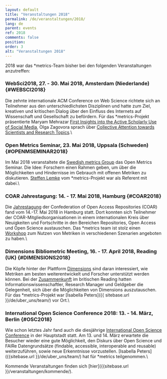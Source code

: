 ```yaml
---
layout: default
title: "Veranstaltungen 2018"
permalink: /de/veranstaltungen/2018/
lang: de
parent: events
ref: 2018
comments: false
position:
order: 3
alt: "Veranstaltungen 2018"
---
```

<!-- Start editing content here-->

2018 war das \*metrics-Team bisher bei den folgenden Veranstaltungen anzutreffen:

### WebSci2018, 27. - 30. Mai 2018, Amsterdam (Niederlande) {#WEBSCI2018}
Die zehnte internationale ACM Conference on Web Science richtete sich an Teilnehmer aus den unterschiedlichsten Disziplinen und hatte zum Ziel, kreativen und kritischen Dialog über den Einfluss des Internets auf Wissenschaft und Gesellschaft zu befördern. Für das \*metrics-Projekt präsentierte Maryam Mehrazar [First Insights into the Active Scholarly Use of Social Media](https://dl.acm.org/citation.cfm?doid=3201064.3201101), Olga Zagovora sprach über [Collective Attention towards Scientists and Research Topics](https://dl.acm.org/citation.cfm?id=3201097).\


### Open Metrics Seminar, 23. Mai 2018, Uppsala (Schweden) {#OPENMSEMINAR2018}
Im Mai 2018 veranstaltete die [Swedish metrics Group](https://bibliometriforum.wordpress.com/ ) das Open Metrics Seminar. Die Idee: Forschern einen Rahmen geben, um über die Möglichkeiten und Hindernisse im Gebrauch mit offenen Metriken zu diskutieren. [Steffen Lemke]( https://metrics-project.net/de/uber_uns/team/) vom \*metrics-Projekt war als Referent mit dabei.\


### COAR Jahrestagung: 14. - 17. Mai 2018, Hamburg {#COAR2018}
Die [Jahrestagung](https://www.coar-repositories.org/news-media/save-the-date-coar2018-annual-meeting/) der Confederation of Open Access Repositories (COAR) fand vom 14.-17. Mai 2018 in Hamburg statt. Dort konnten sich Teilnehmer der COAR-Mitgliedsorganisationen in einem internationalen Kreis über Neuigkeiten und Fortschritte in den Bereichen Repositories, Open Access und Open Science austauschen. Das \*metrics team ist stolz einen [Workshop](https://metrics-project.net/de/veranstaltungen/workshop2018/)
 zum Nutzen von Metriken in verschiedenen Szenarien angeboten zu haben.\


### Dimensions Bibliometric Meeting, 16. - 17. April 2018, Reading (UK) {#DIMENSIONS2018}
Die Köpfe hinter der Plattform [Dimensions](https://www.dimensions.ai/) sind daran interessiert, wie Metriken am besten weiterentwickelt und Forscher unterstützt werden können. Bei der [Zusammenkunft](https://www.eventbrite.co.uk/e/dimensions-bibliometric-meeting-tickets-43591273673) im britischen Reading hatten Informationswissenschaftler, Research Manager und Geldgeber die Gelegenheit, sich über die Möglichkeiten von Dimensions auszutauschen. Für das \*metrics-Projekt war [Isabella Peters]({{ sitebase.url }}/de/uber_uns/team/) vor Ort.\


### International Open Science Conference 2018: 13. - 14. März, Berlin {#OSC2018}
Wie schon letztes Jahr fand auch die diesjährige [International Open Science Conference](http://www.open-science-conference.eu/) in der Hauptstadt statt. Am 13. und 14. März erwartete die Besucher wieder eine gute Möglichkeit, den Diskurs über Open Science und FAIRe Datengrundsätze (findable, accessible, interoperable and reusable) weiterzuführen, sowie neue Erkenntnisse vorzustellen. [Isabella Peters]({{sitebase.url }}/de/uber_uns/team/) hat für \*metrics teilgenommen.\

  
   


Kommende Veranstaltungen finden sich [hier]({{sitebase.url }}/veranstaltungen/kommende/).
